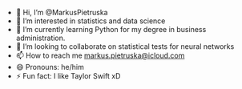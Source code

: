 - 👋 Hi, I’m @MarkusPietruska
- 👀 I’m interested in statistics and data science
- 🌱 I’m currently learning Python for my degree in business administration.
- 💞️ I’m looking to collaborate on statistical tests for neural networks
- 📫 How to reach me markus.pietruska@icloud.com
- 😄 Pronouns: he/him
- ⚡ Fun fact: I like Taylor Swift xD

<!---
MarkusPietruska/MarkusPietruska is a ✨ special ✨ repository because its `README.md` (this file) appears on your GitHub profile.
You can click the Preview link to take a look at your changes.
--->

